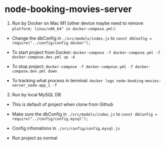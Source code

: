 # node-booking-movies-server

1. Run by Docker on Mac M1 (other device maybe need to remove `platform: linux/x86_64" in docker-compose.yml)`:

- Change the dbConfig in `./src/models/index.js` to `const dbConfig = require("../config/config.docker");`

- To start project from Docker: `docker-compose -f docker-compose.yml -f docker-compose.dev.yml up -d`

- To stop project: `docker-compose -f docker-compose.yml -f docker-compose.dev.yml down`

- To tracking what process in terminal: `docker logs node-booking-movies-server_node-app_1 -f`

2. Run by local MySQL DB

- This is default of project when clone from Github

- Make sure the dbConfig in `./src/models/index.js` to `const dbConfig = require("../config/config.mysql");`

- Config infomations in `./src/config/config.mysql.js`

- Run project as normal
